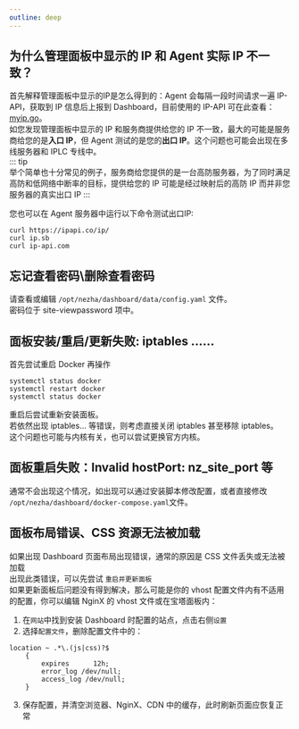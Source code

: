 ```yaml
---
outline: deep
---
```


## 为什么管理面板中显示的 IP 和 Agent 实际 IP 不一致？  
首先解释管理面板中显示的IP是怎么得到的：Agent 会每隔一段时间请求一遍 IP-API，获取到 IP 信息后上报到 Dashboard，目前使用的 IP-API 可在此查看：[myip.go](https://github.com/nezhahq/agent/blob/main/pkg/monitor/myip.go)。  
如您发现管理面板中显示的 IP 和服务商提供给您的 IP 不一致，最大的可能是服务商给您的是**入口 IP**，但 Agent 测试的是您的**出口 IP**。这个问题也可能会出现在多线服务器和 IPLC 专线中。    
::: tip  
举个简单也十分常见的例子，服务商给您提供的是一台高防服务器，为了同时满足高防和低网络中断率的目标，提供给您的 IP 可能是经过映射后的高防 IP 而并非您服务器的真实出口 IP 
:::  

您也可以在 Agent 服务器中运行以下命令测试出口IP:   
```shell
curl https://ipapi.co/ip/
curl ip.sb
curl ip-api.com
```

## 忘记查看密码\删除查看密码
请查看或编辑 `/opt/nezha/dashboard/data/config.yaml` 文件。   
密码位于 site-viewpassword 项中。

## 面板安装/重启/更新失败: iptables ......
首先尝试重启 Docker 再操作  
```shell
systemctl status docker
systemctl restart docker
systemctl status docker
```
重启后尝试重新安装面板。  
若依然出现 iptables... 等错误，则考虑直接关闭 iptables 甚至移除 iptables。  
这个问题也可能与内核有关，也可以尝试更换官方内核。  

## 面板重启失败：Invalid hostPort: nz_site_port 等
通常不会出现这个情况，如出现可以通过安装脚本修改配置，或者直接修改 `/opt/nezha/dashboard/docker-compose.yaml`文件。  

## 面板布局错误、CSS 资源无法被加载
如果出现 Dashboard 页面布局出现错误，通常的原因是 CSS 文件丢失或无法被加载  
出现此类错误，可以先尝试 `重启并更新面板`  
如果更新面板后问题没有得到解决，那么可能是你的 vhost 配置文件内有不适用的配置，你可以编辑 NginX 的 vhost 文件或在宝塔面板内： 
1. 在`网站`中找到安装 Dashboard 时配置的站点，点击右侧`设置`
2. 选择`配置文件`，删除配置文件中的：  
````nginx
location ~ .*\.(js|css)?$
    {
        expires      12h;
        error_log /dev/null;
        access_log /dev/null;
    }
````
3. 保存配置，并清空浏览器、NginX、CDN 中的缓存，此时刷新页面应恢复正常
